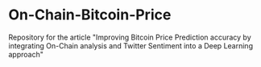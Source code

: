 # On-Chain-Bitcoin-Price
Repository for the article "Improving Bitcoin Price Prediction accuracy by integrating On-Chain analysis and Twitter Sentiment into a Deep Learning approach"
